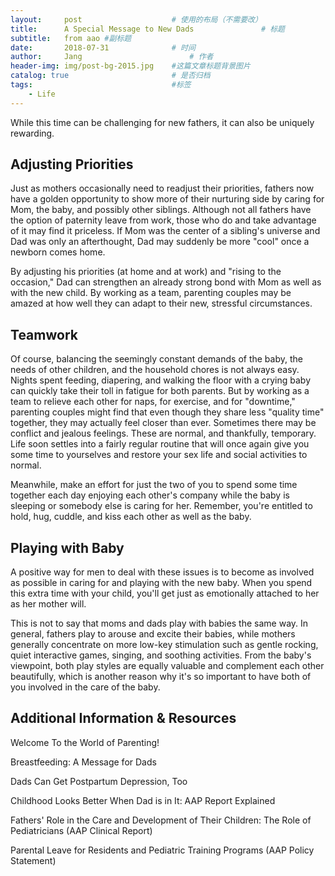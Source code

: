 ```yaml
---
layout:     post   				    # 使用的布局（不需要改）
title:      A Special Message to New Dads 				# 标题 
subtitle:   from aao #副标题
date:       2018-07-31 				# 时间
author:     Jang 						# 作者
header-img: img/post-bg-2015.jpg 	#这篇文章标题背景图片
catalog: true 						# 是否归档
tags:								#标签
    - Life
---
```


While this time can be challenging for new fathers, it can also be uniquely rewarding.

## Adjusting Priorities
Just as mothers occasionally need to readjust their priorities, fathers now have a golden opportunity to show more of their nurturing side by caring for Mom, the baby, and possibly other siblings. Although not all fathers have the option of paternity leave from work, those who do and take advantage of it may find it priceless. If Mom was the center of a sibling's universe and Dad was only an afterthought, Dad may suddenly be more "cool" once a newborn comes home.

By adjusting his priorities (at home and at work) and "rising to the occasion," Dad can strengthen an already strong bond with Mom as well as with the new child. By working as a team, parenting couples may be amazed at how well they can adapt to their new, stressful circumstances.

## Teamwork
Of course, balancing the seemingly constant demands of the baby, the needs of other children, and the household chores is not always easy. Nights spent feeding, diapering, and walking the floor with a crying baby can quickly take their toll in fatigue for both parents. But by working as a team to relieve each other for naps, for exercise, and for "downtime," parenting couples might find that even though they share less "quality time" together, they may actually feel closer than ever. Sometimes there may be conflict and jealous feelings. These are normal, and thankfully, temporary. Life soon settles into a fairly regular routine that will once again give you some time to yourselves and restore your sex life and social activities to normal.

Meanwhile, make an effort for just the two of you to spend some time together each day enjoying each other's company while the baby is sleeping or somebody else is caring for her. Remember, you're entitled to hold, hug, cuddle, and kiss each other as well as the baby.

## Playing with Baby
A positive way for men to deal with these issues is to become as involved as possible in caring for and playing with the new baby. When you spend this extra time with your child, you'll get just as emotionally attached to her as her mother will.

This is not to say that moms and dads play with babies the same way. In general, fathers play to arouse and excite their babies, while mothers generally concentrate on more low-key stimulation such as gentle rocking, quiet interactive games, singing, and soothing activities. From the baby's viewpoint, both play styles are equally valuable and complement each other beautifully, which is another reason why it's so important to have both of you involved in the care of the baby.

## Additional Information & Resources
Welcome To the World of Parenting!

Breastfeeding: A Message for Dads

Dads Can Get Postpartum Depression, Too

Childhood Looks Better When Dad is in It: AAP Report Explained

Fathers' Role in the Care and Development of Their Children: The Role of Pediatricians (AAP Clinical Report)

Parental Leave for Residents and Pediatric Training Programs (AAP Policy Statement)​​​

